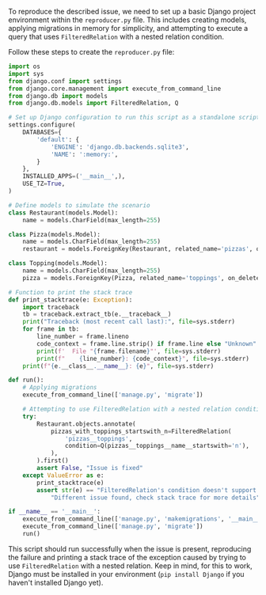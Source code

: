 To reproduce the described issue, we need to set up a basic Django project environment within the `reproducer.py` file. This includes creating models, applying migrations in memory for simplicity, and attempting to execute a query that uses `FilteredRelation` with a nested relation condition. 

Follow these steps to create the `reproducer.py` file:

```python
import os
import sys
from django.conf import settings
from django.core.management import execute_from_command_line
from django.db import models
from django.db.models import FilteredRelation, Q

# Set up Django configuration to run this script as a standalone script
settings.configure(
    DATABASES={
        'default': {
            'ENGINE': 'django.db.backends.sqlite3',
            'NAME': ':memory:',
        }
    },
    INSTALLED_APPS=('__main__',),
    USE_TZ=True,
)

# Define models to simulate the scenario
class Restaurant(models.Model):
    name = models.CharField(max_length=255)

class Pizza(models.Model):
    name = models.CharField(max_length=255)
    restaurant = models.ForeignKey(Restaurant, related_name='pizzas', on_delete=models.CASCADE)

class Topping(models.Model):
    name = models.CharField(max_length=255)
    pizza = models.ForeignKey(Pizza, related_name='toppings', on_delete=models.CASCADE)

# Function to print the stack trace
def print_stacktrace(e: Exception):
    import traceback
    tb = traceback.extract_tb(e.__traceback__)
    print("Traceback (most recent call last):", file=sys.stderr)
    for frame in tb:
        line_number = frame.lineno
        code_context = frame.line.strip() if frame.line else "Unknown"
        print(f'  File "{frame.filename}"', file=sys.stderr)
        print(f"    {line_number}: {code_context}", file=sys.stderr)
    print(f"{e.__class__.__name__}: {e}", file=sys.stderr)

def run():
    # Applying migrations
    execute_from_command_line(['manage.py', 'migrate'])

    # Attempting to use FilteredRelation with a nested relation condition
    try:
        Restaurant.objects.annotate(
            pizzas_with_toppings_startswith_n=FilteredRelation(
                'pizzas__toppings',
                condition=Q(pizzas__toppings__name__startswith='n'),
            ),
        ).first()
        assert False, "Issue is fixed"
    except ValueError as e:
        print_stacktrace(e)
        assert str(e) == "FilteredRelation's condition doesn't support nested relations (got 'pizzas__toppings__name__startswith').", \
            "Different issue found, check stack trace for more details"

if __name__ == '__main__':
    execute_from_command_line(['manage.py', 'makemigrations', '__main__'])
    execute_from_command_line(['manage.py', 'migrate'])
    run()

```

This script should run successfully when the issue is present, reproducing the failure and printing a stack trace of the exception caused by trying to use `FilteredRelation` with a nested relation. Keep in mind, for this to work, Django must be installed in your environment (`pip install Django` if you haven't installed Django yet).